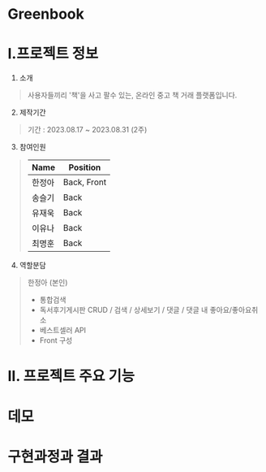 # Greenbook

# I.프로젝트 정보
1. 소개
> 사용자들끼리 '책'을 사고 팔수 있는, 온라인 중고 책 거래 플랫폼입니다.

2. 제작기간
> 기간 : 2023.08.17 ~ 2023.08.31 (2주)

3. 참여인원
>|Name|Position|
>|---|---|
>|한정아|Back, Front|
>|송슬기|Back|
>|유재욱|Back|
>|이유나|Back|
>|최명훈|Back|

4. 역할분담
>한정아 (본인)
> - 통합검색
> - 독서후기게시판
>   CRUD / 검색 / 상세보기 / 댓글 / 댓글 내 좋아요/좋아요취소
> - 베스트셀러 API
> - Front 구성

# II. 프로젝트 주요 기능



# 데모

# 구현과정과 결과
